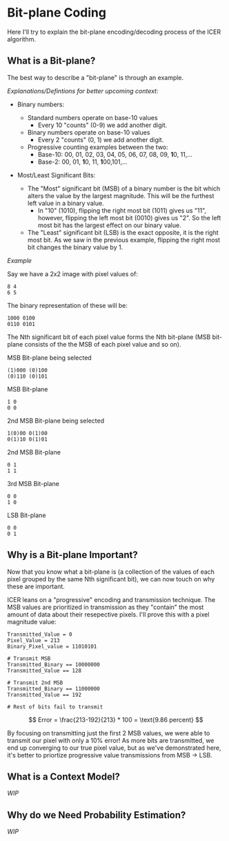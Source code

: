 # Bit-plane Coding

Here I'll try to explain the bit-plane encoding/decoding process of the ICER algorithm.

## What is a Bit-plane?

The best way to describe a "bit-plane" is through an example.

_Explanations/Defintions for better upcoming context_:
- Binary numbers:
  - Standard numbers operate on base-10 values
    - Every 10 "counts" (0-9) we add another digit.
  - Binary numbers operate on base-10 values
    - Every 2 "counts" (0, 1) we add another digit.
  - Progressive counting examples between the two:
    - Base-10: 00, 01, 02, 03, 04, 05, 06, 07, 08, 09, **1**0, 11,...
    - Base-2: 00, 01, **1**0, 11, **1**00,101,...

- Most/Least Significant Bits:
  - The "Most" significant bit (MSB) of a binary number is the bit which alters the value by the largest magnitude. This will be the furthest left value in a binary value.
    - In "10" (1010), flipping the right most bit (1011) gives us "11", however, flipping the left most bit (0010) gives us "2". So the left most bit has the largest effect on our binary value.
  - The "Least" significant bit (LSB) is the exact opposite, it is the right most bit. As we saw in the previous example, flipping the right most bit changes the binary value by 1.

_Example_

Say we have a 2x2 image with pixel values of:
```
8 4
6 5
```

The binary representation of these will be:
```
1000 0100
0110 0101
```

The Nth significant bit of each pixel value forms the Nth bit-plane (MSB bit-plane consists of the the MSB of each pixel value and so on).

MSB Bit-plane being selected
```
(1)000 (0)100
(0)110 (0)101
```

MSB Bit-plane
```
1 0
0 0
```

2nd MSB Bit-plane being selected
```
1(0)00 0(1)00
0(1)10 0(1)01
```

2nd MSB Bit-plane
```
0 1
1 1
```

3rd MSB Bit-plane
```
0 0
1 0
```

LSB Bit-plane
```
0 0
0 1
```

## Why is a Bit-plane Important?

Now that you know what a bit-plane is (a collection of the values of each pixel grouped by the same Nth significant bit), we can now touch on why these are important.

ICER leans on a "progressive" encoding and transmission technique. The MSB values are prioritized in transmission as they "contain" the most amount of data about their resepective pixels. I'll prove this with a pixel magnitude value:
```
Transmitted_Value = 0
Pixel_Value = 213
Binary_Pixel_value = 11010101

# Transmit MSB
Transmitted_Binary == 10000000
Transmitted_Value == 128

# Transmit 2nd MSB
Transmitted_Binary == 11000000
Transmitted_Value == 192

# Rest of bits fail to transmit
```

$$ Error = \frac{213-192}{213} * 100 = \text{9.86 percent} $$

By focusing on transmitting just the first 2 MSB values, we were able to transmit our pixel with only a 10% error! As more bits are transmitted, we end up converging to our true pixel value, but as we've demonstrated here, it's better to priortize progressive value transmissions from MSB -> LSB.

## What is a Context Model?
_WIP_

## Why do we Need Probability Estimation?
_WIP_

